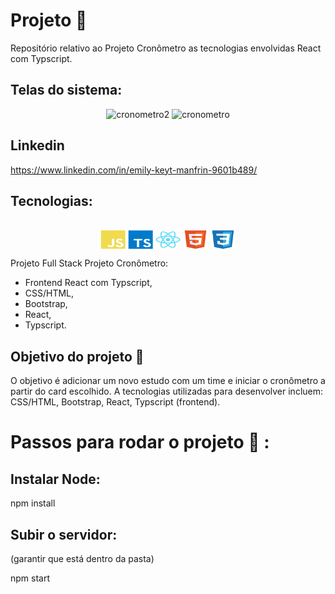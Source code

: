 # Projeto 💼

Repositório relativo ao Projeto Cronômetro as tecnologias envolvidas React com Typscript.  

## Telas do sistema:

<div align="center">
<img width="627"  alt="cronometro2" src="https://user-images.githubusercontent.com/79612116/195956650-e3458164-6ff4-406f-9495-ff59993c7037.PNG">
<img width="627" alt="cronometro" src="https://user-images.githubusercontent.com/79612116/195956575-b4e32e28-c8d2-4d6a-a8d5-2b0d67b91fb3.PNG">
</div>

## Linkedin

https://www.linkedin.com/in/emily-keyt-manfrin-9601b489/


## Tecnologias: 

<div style="display: inline_block theme=radical" align="center"><br>
  <img align="center" alt="M-Js" height="30" width="40"  src="https://raw.githubusercontent.com/devicons/devicon/master/icons/javascript/javascript-plain.svg">
  <img align="center" alt="M-Ts" height="30" width="40" src="https://raw.githubusercontent.com/devicons/devicon/master/icons/typescript/typescript-plain.svg">
  <img align="center" alt="M-React" height="30" width="40" src="https://raw.githubusercontent.com/devicons/devicon/master/icons/react/react-original.svg">
  <img align="center" alt="M-HTML" height="30" width="40" src="https://raw.githubusercontent.com/devicons/devicon/master/icons/html5/html5-original.svg">
  <img align="center" alt="M-CSS" height="30" width="40" src="https://raw.githubusercontent.com/devicons/devicon/master/icons/css3/css3-original.svg">
</div>

Projeto Full Stack Projeto Cronômetro:

- Frontend React com Typscript,
- CSS/HTML,
- Bootstrap,
- React,
- Typscript.

## Objetivo do projeto 📖 

O objetivo é adicionar um novo estudo com um time e iniciar o cronômetro a partir do card escolhido.
A tecnologias utilizadas para desenvolver incluem: CSS/HTML, Bootstrap, React, Typscript (frontend).

# Passos para rodar o projeto 📖 :

## Instalar Node:

npm install

## Subir o servidor:

(garantir que está dentro da pasta)

npm start 



